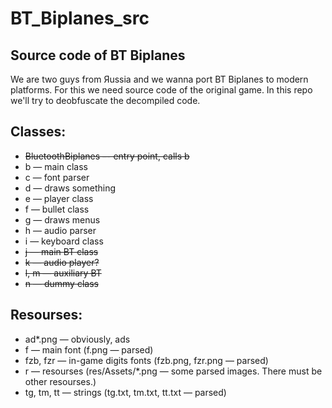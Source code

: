 # BT_Biplanes_src
## Source code of BT Biplanes

We are two guys from Яussia and we wanna port BT Biplanes to modern platforms. For this we need source code of the original game. In this repo we'll try to deobfuscate the decompiled code.

## Classes:
* ~~BluetoothBiplanes –- entry point, calls b~~
* b — main class
* c — font parser
* d — draws something
* e — player class
* f — bullet class
* g — draws menus
* h — audio parser
* i — keyboard class
* ~~j — main BT class~~
* ~~k — audio player?~~
* ~~l, m — auxiliary BT~~
* ~~n — dummy class~~

## Resourses:
* ad*.png — obviously, ads
* f — main font (f.png — parsed)
* fzb, fzr — in-game digits fonts (fzb.png, fzr.png — parsed)
* r — resourses (res/Assets/*.png — some parsed images. There must be other resourses.)
* tg, tm, tt — strings (tg.txt, tm.txt, tt.txt — parsed)
